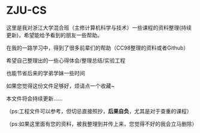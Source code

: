 # ZJU-CS
这里是我对浙江大学混合班（主修计算机科学与技术）一些课程的资料整理(持续更新)，希望能给予看到的朋友一些帮助。

在我的一路学习中，得到了很多前辈们的帮助（CC98整理的资料或者Github）

希望自己整理出的一些心得体会/整理总结/实验工程

也能节省后来的学弟学妹一些时间

如果您觉得这份文件足够好，烦请点一个收藏~

本文件将会持续更新......

（ps:工程文件可以参考，但切忌直接照抄，**后果自负**，尤其是对于查重的课程）

（ps:如果这里面有您的资料，被我整理到并传上来，您觉得不好的我会立马删除）

